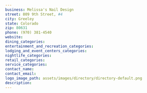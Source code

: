 ```yaml
---
business: Melissa's Nail Design
street: 809 9th Street, #4
city: Greeley
state: Colorado
zip: 80631
phone: (970) 381-4540
website: 
dining_categories: 
entertainment_and_recreation_categories: 
lodging_and_event_centers_categories: 
nightlife_categories: 
retail_categories: 
service_categories: 
contact_name: 
contact_email: 
logo_image_path: assets/images/directory/directory-default.png
description: 
---
```

